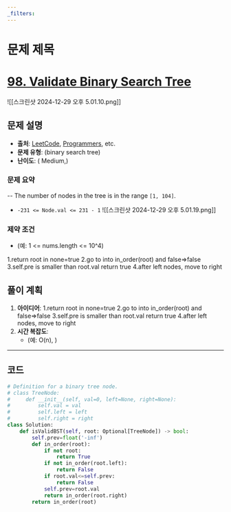 ```yaml
---
_filters:
---
```


# 문제 제목
# [98. Validate Binary Search Tree](https://leetcode.com/problems/validate-binary-search-tree/)

![[스크린샷 2024-12-29 오후 5.01.10.png]]
## 문제 설명
- **출처**: [LeetCode](https://leetcode.com), [Programmers](https://programmers.co.kr), etc.
- **문제 유형**: (binary search tree)
- **난이도**: ( Medium,)


### 문제 요약
-- The number of nodes in the tree is in the range `[1, 104]`.
- `-231 <= Node.val <= 231 - 1`
![[스크린샷 2024-12-29 오후 5.01.19.png]]

### 제약 조건
- (예: 1 <= nums.length <= 10^4)


1.return root in none=true
2.go to into in_order(root) and false=>false
3.self.pre is smaller than root.val return true
4.after left nodes, move to right
## 풀이 계획
1. **아이디어**: 
   1.return root in none=true
	2.go to into in_order(root) and false=>false
	3.self.pre is smaller than root.val return true
	4.after left nodes, move to right
1. **시간 복잡도**:
   - (예: O(n), )

---

## 코드
```python
# Definition for a binary tree node.
# class TreeNode:
#     def __init__(self, val=0, left=None, right=None):
#         self.val = val
#         self.left = left
#         self.right = right
class Solution:
    def isValidBST(self, root: Optional[TreeNode]) -> bool:
        self.prev=float('-inf')
        def in_order(root):
            if not root:
                return True
            if not in_order(root.left):
                return False
            if root.val<=self.prev:
                return False
            self.prev=root.val
            return in_order(root.right)
        return in_order(root)
